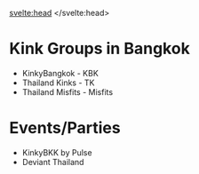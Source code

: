 <script lang="ts">
  import Contact from '$lib/Contact.svelte';
</script>

<svelte:head>
	<title>KinkyBangkok Events</title>
	<meta name="description" content="Overview about Kinky/BDSM/Fetish Communities in Bangkok" />
</svelte:head>

# Kink Groups in Bangkok

- KinkyBangkok - KBK
- Thailand Kinks - TK
- Thailand Misfits - Misfits

# Events/Parties

- KinkyBKK by Pulse 
- Deviant Thailand


<Contact />
